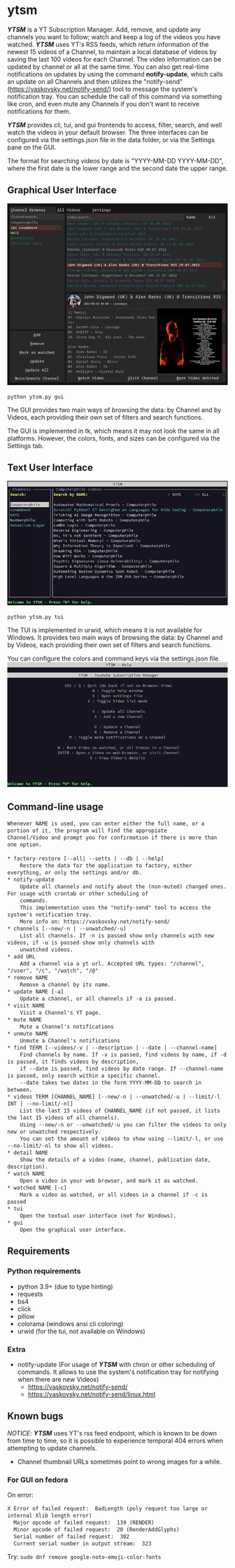 # ytsm
***YTSM*** is a YT Subscription Manager. Add, remove, and update any channels you want to follow; watch and keep a
log of the videos you have watched. ***YTSM*** uses YT's RSS feeds, which return information of the newest 15 videos of
a Channel, to maintain a local database of videos by saving the last 100 videos for each Channel. The video 
information can be updated by channel or all at the same time. You can also get real-time notifications on updates by
using the command **notify-update**, which calls an update on all Channels and then utilizes the "notify-send" 
(https://vaskovsky.net/notify-send/) tool to message the system's notification tray. You can schedule the call of this 
command via something like cron, and even mute any Channels if you don't want to receive notifications for them.

***YTSM*** provides cli, tui, and gui frontends to access, filter, search, and well watch the videos in your default browser. 
The three interfaces can be configured via the settings.json file in the data folder, or via the Settings pane on the GUI.

The format for searching videos by date is "YYYY-MM-DD YYYY-MM-DD", where the first date is the lower range and the second date 
the upper range.

## Graphical User Interface
![](https://github.com/tfari/ytsm/blob/main/images/gui-1.png)

`python ytsm.py gui`

The GUI provides two main ways of browsing the data: by Channel and by Videos, each providing their own set of filters
and search functions.

The GUI is implemented in tk, which means it may not look the same in all platforms. However, the colors, fonts, and 
sizes can be configured via the Settings tab.

## Text User Interface
![](https://github.com/tfari/ytsm/blob/main/images/tui-gif.gif)

`python ytsm.py tui`

The TUI is implemented in urwid, which means it is not available for Windows. It provides two main ways of browsing the
data: by Channel and by Videos, each providing their own set of filters and search functions.

You can configure the colors and command keys via the settings.json file.
![](https://github.com/tfari/ytsm/blob/main/images/tui-help.png)

## Command-line usage
```
Whenever NAME is used, you can enter either the full name, or a portion of it, the program will find the appropiate 
Channel/Video and prompt you for confirmation if there is more than one option.

* factory-restore [--all| --setts | --db | --help]
    Restore the data for the application to factory, either everything, or only the settings and/or db.
* notify-update
    Update all channels and notify about the (non-muted) changed ones. For usage with crontab or other scheduling of 
    commands. 
    This implementation uses the "notify-send" tool to access the system's notification tray.
    More info on: https://vaskovsky.net/notify-send/
* channels [--new/-n | --unwatched/-u]
    List all channels. If -n is passed show only channels with new videos, if -u is passed show only channels with 
    unwatched videos. 
* add URL 
    Add a channel via a yt url. Accepted URL types: "/channel", "/user", "/c", "/watch", "/@"
* remove NAME
    Remove a channel by its name.
* update NAME [-a]
    Update a channel, or all channels if -a is passed.
* visit NAME
    Visit a Channel's YT page.
* mute NAME
    Mute a Channel's notifications
* unmute NAME
    Unmute a Channel's notifications
* find TERM [--videos/-v | --description | --date | --channel-name]
    Find channels by name. If -v is passed, find videos by name, if -d is passed, it finds videos by description, 
    if --date is passed, find videos by date range. If --channel-name is passed, only search within a specific channel.
    --date takes two dates in the form YYYY-MM-DD to search in between.
* videos TERM [CHANNEL_NAME] [--new/-n | --unwatched/-u | --limit/-l INT | --no-limit/-nl]
    List the last 15 videos of CHANNEL_NAME (if not passed, it lists the last 15 videos of all channels).
    Using --new/-n or --unwatched/-u you can filter the videos to only new or unwatched respectively.
    You can set the amount of videos to show using --limit/-l, or use --no-limit/-nl to show all videos.
* detail NAME
    Show the details of a video (name, channel, publication date, description).
* watch NAME
    Open a video in your web browser, and mark it as watched.
* watched NAME [-c]
    Mark a video as watched, or all videos in a channel if -c is passed
* tui
    Open the textual user interface (not for Windows).
* gui
    Open the graphical user interface.
```

## Requirements
### Python requirements
* python 3.9+ (due to type hinting)
* requests
* bs4
* click
* pillow
* colorama (windows ansi cli coloring)
* urwid (for the tui, not available on Windows)

### Extra
* notify-update (For usage of ***YTSM*** with chron or other scheduling of commands. It allows to use the system's 
  notification tray for notifying when there are new Videos)
  * https://vaskovsky.net/notify-send/
  * https://vaskovsky.net/notify-send/linux.html


## Known bugs
_NOTICE_: ***YTSM*** uses YT's rss feed endpoint, which is known to be down from time to time, so it is possible to 
experience temporal 404 errors when attempting to update channels.

* Channel thumbnail URLs sometimes point to wrong images for a while.

### For GUI on fedora
On error: 
```
X Error of failed request:  BadLength (poly request too large or internal Xlib length error)
  Major opcode of failed request:  139 (RENDER)
  Minor opcode of failed request:  20 (RenderAddGlyphs)
  Serial number of failed request:  302
  Current serial number in output stream:  323
```
Try:
`sudo dnf remove google-noto-emoji-color-fonts`
